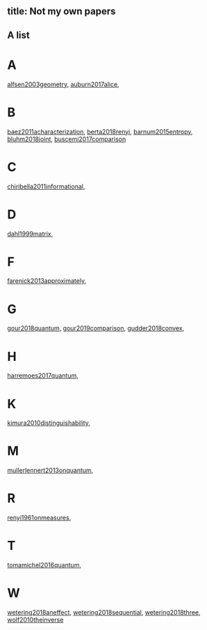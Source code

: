 title: Not my own papers
---
## A list

# A
[alfsen2003geometry](alfsen2003geometry), [auburn2017alice](auburn2017alice), 

# B
[baez2011acharacterization](baez2011acharacterization), [berta2018renyi](berta2018renyi), [barnum2015entropy](barnum2015entropy), [bluhm2018joint](bluhm2018joint), [buscemi2017comparison](buscemi2017comparison)

# C
[chiribella2011informational](chiribella2011informational), 

# D
[dahl1999matrix](dahl1999matrix),

# F
[farenick2013approximately](farenick2013approximately), 

# G

[gour2018quantum](gour2018quantum), [gour2019comparison](gour2019comparison), [gudder2018convex](gudder2018convex), 

# H

[harremoes2017quantum](harremoes2017quantum), 

# K
[kimura2010distinguishability](kimura2010distinguishability), 

# M
[mullerlennert2013onquantum](mullerlennert2013onquantum), 

# R
[renyi1961onmeasures](renyi1961onmeasures), 

# T
[tomamichel2016quantum](tomamichel2016quantum), 

# W
[wetering2018aneffect](wetering2018aneffect), [wetering2018sequential](wetering2018sequential), [wetering2018three](wetering2018three),
[wolf2010theinverse](wolf2010theinverse)